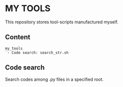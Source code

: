 # MY TOOLS
This repository stores tool-scripts manufactured myself.
## Content
```
my_tools
`- Code search: search_str.sh
```
## Code search
Search codes among .py files in a specified root.

